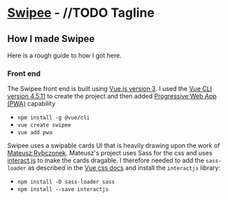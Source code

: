 # [Swipee](https://swipee.lilley.io/) - //TODO Tagline

## How I made Swipee

Here is a rough guide to how I got here.

### Front end

The Swipee front end is built using [Vue.js version 3](https://v3.vuejs.org/guide/introduction.html). I used the [Vue CLI version 4.5.11](https://cli.vuejs.org/) to create the project and then added [Progressive Web App (PWA)](https://web.dev/progressive-web-apps/) capability

- `npm install -g @vue/cli`
- `vue create swipee`
- `vue add pwa`

Swipee uses a swipable cards UI that is heavily drawing upon the work of [Mateusz Rybczonek](https://madewithvuejs.com/swipeable-cards). Mateusz's project uses Sass for the css and uses [interact.js](https://interactjs.io/) to make the cards dragable. I therefore needed to add the `sass-loader` as described in the [Vue css docs](https://cli.vuejs.org/guide/css.html#postcss) and install the `interactjs` library:

- `npm install -D sass-loader sass`
- `npm install --save interactjs`
